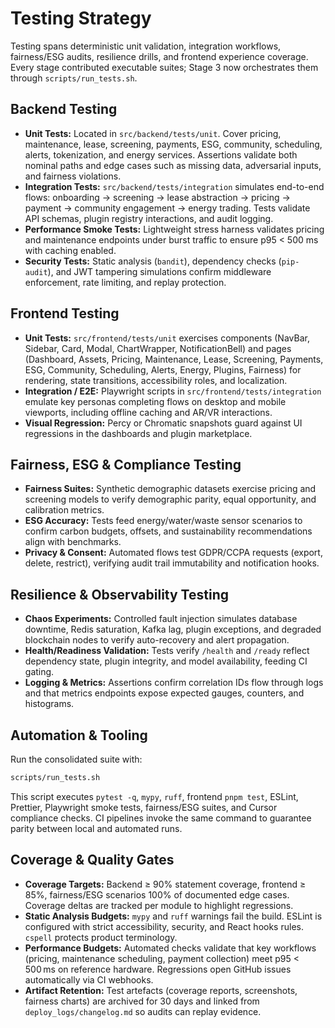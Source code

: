 # Testing Strategy

Testing spans deterministic unit validation, integration workflows, fairness/ESG audits,
resilience drills, and frontend experience coverage. Every stage contributed executable
suites; Stage 3 now orchestrates them through `scripts/run_tests.sh`.

## Backend Testing

- **Unit Tests:** Located in `src/backend/tests/unit`. Cover pricing, maintenance, lease,
  screening, payments, ESG, community, scheduling, alerts, tokenization, and energy
  services. Assertions validate both nominal paths and edge cases such as missing data,
  adversarial inputs, and fairness violations.
- **Integration Tests:** `src/backend/tests/integration` simulates end-to-end flows:
  onboarding → screening → lease abstraction → pricing → payment → community engagement
  → energy trading. Tests validate API schemas, plugin registry interactions, and audit
  logging.
- **Performance Smoke Tests:** Lightweight stress harness validates pricing and
  maintenance endpoints under burst traffic to ensure p95 < 500 ms with caching enabled.
- **Security Tests:** Static analysis (`bandit`), dependency checks (`pip-audit`), and JWT
  tampering simulations confirm middleware enforcement, rate limiting, and replay
  protection.

## Frontend Testing

- **Unit Tests:** `src/frontend/tests/unit` exercises components (NavBar, Sidebar, Card,
  Modal, ChartWrapper, NotificationBell) and pages (Dashboard, Assets, Pricing,
  Maintenance, Lease, Screening, Payments, ESG, Community, Scheduling, Alerts, Energy,
  Plugins, Fairness) for rendering, state transitions, accessibility roles, and
  localization.
- **Integration / E2E:** Playwright scripts in `src/frontend/tests/integration` emulate key
  personas completing flows on desktop and mobile viewports, including offline caching and
  AR/VR interactions.
- **Visual Regression:** Percy or Chromatic snapshots guard against UI regressions in the
  dashboards and plugin marketplace.

## Fairness, ESG & Compliance Testing

- **Fairness Suites:** Synthetic demographic datasets exercise pricing and screening
  models to verify demographic parity, equal opportunity, and calibration metrics.
- **ESG Accuracy:** Tests feed energy/water/waste sensor scenarios to confirm carbon
  budgets, offsets, and sustainability recommendations align with benchmarks.
- **Privacy & Consent:** Automated flows test GDPR/CCPA requests (export, delete,
  restrict), verifying audit trail immutability and notification hooks.

## Resilience & Observability Testing

- **Chaos Experiments:** Controlled fault injection simulates database downtime, Redis
  saturation, Kafka lag, plugin exceptions, and degraded blockchain nodes to verify
  auto-recovery and alert propagation.
- **Health/Readiness Validation:** Tests verify `/health` and `/ready` reflect dependency
  state, plugin integrity, and model availability, feeding CI gating.
- **Logging & Metrics:** Assertions confirm correlation IDs flow through logs and that
  metrics endpoints expose expected gauges, counters, and histograms.

## Automation & Tooling

Run the consolidated suite with:

```bash
scripts/run_tests.sh
```

This script executes `pytest -q`, `mypy`, `ruff`, frontend `pnpm test`, ESLint, Prettier,
Playwright smoke tests, fairness/ESG suites, and Cursor compliance checks. CI pipelines
invoke the same command to guarantee parity between local and automated runs.

## Coverage & Quality Gates

- **Coverage Targets:** Backend ≥ 90% statement coverage, frontend ≥ 85%, fairness/ESG
  scenarios 100% of documented edge cases. Coverage deltas are tracked per module to
  highlight regressions.
- **Static Analysis Budgets:** `mypy` and `ruff` warnings fail the build. ESLint is
  configured with strict accessibility, security, and React hooks rules. `cspell` protects
  product terminology.
- **Performance Budgets:** Automated checks validate that key workflows (pricing,
  maintenance scheduling, payment collection) meet p95 < 500 ms on reference hardware.
  Regressions open GitHub issues automatically via CI webhooks.
- **Artifact Retention:** Test artefacts (coverage reports, screenshots, fairness charts)
  are archived for 30 days and linked from `deploy_logs/changelog.md` so audits can replay
  evidence.
